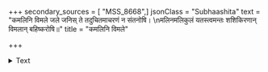 +++
secondary_sources = [ "MSS_8668",]
jsonClass = "Subhaashita"
text = "कमलिनि विमले जले जनिस् ते तदुचितमाचरणं न संतनोषि।  \nमलिनमलिकुलं यतस्त्वमन्तः शशिकिरणान् विमलान् बहिष्करोषि॥"
title = "कमलिनि विमले"

+++

<details><summary>Text</summary>

कमलिनि विमले जले जनिस् ते तदुचितमाचरणं न संतनोषि।  
मलिनमलिकुलं यतस्त्वमन्तः शशिकिरणान् विमलान् बहिष्करोषि॥
</details>
